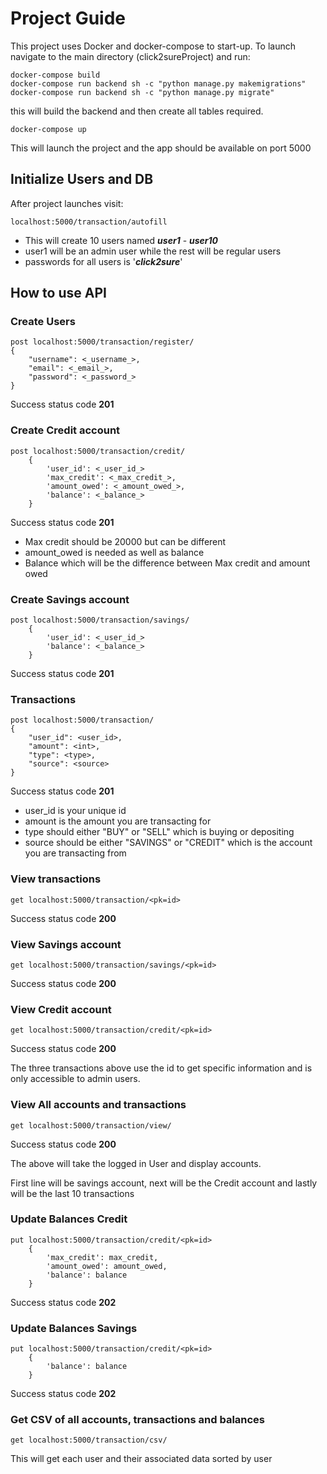 # Project Guide

This project uses Docker and docker-compose to start-up. To launch navigate to the main directory (click2sureProject) and run:

    docker-compose build
    docker-compose run backend sh -c "python manage.py makemigrations"
    docker-compose run backend sh -c "python manage.py migrate"

this will build the backend and then create all tables required. 

    docker-compose up
This will launch the project and the app should be available on port 5000

## Initialize Users and DB

After project launches visit:

    localhost:5000/transaction/autofill

* This will create 10 users named **_user1_** - **_user10_** 
* user1 will be an admin user while the rest will be regular users
* passwords for all users is '**_click2sure_**'

## How to use API

### Create Users

    post localhost:5000/transaction/register/
    {
        "username": <_username_>,
        "email": <_email_>,
        "password": <_password_>
    }
Success status code **201**

### Create Credit account
    post localhost:5000/transaction/credit/
        {
            'user_id': <_user_id_>
            'max_credit': <_max_credit_>,
            'amount_owed': <_amount_owed_>,
            'balance': <_balance_>
        }
Success status code **201**

* Max credit should be 20000 but can be different
* amount_owed is needed as well as balance
* Balance which will be the difference between Max credit and amount owed

### Create Savings account
    post localhost:5000/transaction/savings/
        {
            'user_id': <_user_id_>
            'balance': <_balance_>
        }
Success status code **201**

### Transactions
    post localhost:5000/transaction/
    {
        "user_id": <user_id>,
        "amount": <int>,
        "type": <type>,
        "source": <source>
    }
Success status code **201**

* user_id is your unique id
* amount is the amount you are transacting for
* type should either "BUY" or "SELL" which is buying or depositing
* source should be either "SAVINGS" or "CREDIT" which is the account you are transacting from

### View transactions
    get localhost:5000/transaction/<pk=id>
Success status code **200**

### View Savings account
    get localhost:5000/transaction/savings/<pk=id>
Success status code **200**

### View Credit account
    get localhost:5000/transaction/credit/<pk=id>
Success status code **200**

The three transactions above use the id to get specific information and is only accessible
to admin users.

### View All accounts and transactions
    get localhost:5000/transaction/view/
Success status code **200**

The above will take the logged in User and display accounts.

First line will be savings account, next will be the Credit account and lastly will be the last 10 transactions

### Update Balances Credit

    put localhost:5000/transaction/credit/<pk=id>
        {
            'max_credit': max_credit,
            'amount_owed': amount_owed,
            'balance': balance
        }
Success status code **202**
### Update Balances Savings

    put localhost:5000/transaction/credit/<pk=id>
        {
            'balance': balance
        }
Success status code **202**
### Get CSV of all accounts, transactions and balances
    get localhost:5000/transaction/csv/

This will get each user and their associated data sorted by user


    